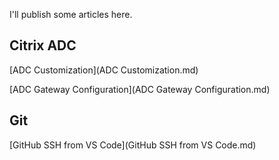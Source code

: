 I'll publish some articles here.

## Citrix ADC
[ADC Customization](ADC Customization.md)

[ADC Gateway Configuration](ADC Gateway Configuration.md)

## Git
[GitHub SSH from VS Code](GitHub SSH from VS Code.md)
